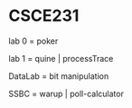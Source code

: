 # CSCE231

lab 0 = poker

lab 1 = quine | processTrace

DataLab = bit manipulation

SSBC = warup | poll-calculator 
